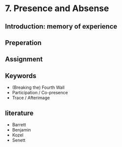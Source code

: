 # 7. Presence and Absense

## Introduction: memory of experience

## Preperation

## Assignment

## Keywords
- (Breaking the) Fourth Wall
- Participation / Co-presence
- Trace / Afterimage

## literature
- Barrett
- Benjamin
- Kozel
- Senett


